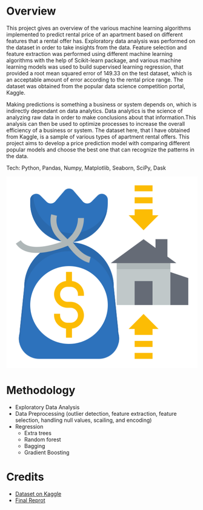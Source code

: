 # Overview
This project gives an overview of the various machine learning algorithms implemented to predict rental price of an apartment based on different features that a rental offer has. Exploratory data analysis was performed on the dataset in order to take insights from the data. Feature selection and feature extraction was performed using different machine learning algorithms with the help of Scikit-learn package, and various machine learning models was used to build supervised learning regression, that provided a root mean squared error of 149.33 on the test dataset, which is an acceptable amount of error according to the rental price range. The dataset was obtained from the popular data science competition portal, Kaggle.

Making predictions is something a business or system depends on, which is indirectly dependant on data analytics. Data analytics is the science of analyzing raw data in order to make conclusions about that information.This analysis can then be used to optimize processes to increase the overall efficiency of a business or system. The dataset here, that I have obtained from Kaggle, is a sample of various types of apartment rental offers. This project aims to develop a price prediction model with comparing different popular models and choose the best one that can recognize the patterns in the data.

Tech: Python, Pandas, Numpy, Matplotlib, Seaborn, SciPy, Dask

![](images/icon.png)

# Methodology
- Exploratory Data Analysis
- Data Preprocessing (outlier detection, feature extraction, feature selection, handling null values, scailing, and encoding)
- Regression
    - Extra trees
    - Random forest
    - Bagging
    - Gradient Boosting

# Credits
- [Dataset on Kaggle](https://www.kaggle.com/datasets/corrieaar/apartment-rental-offers-in-germany)
- [Final Reprot](apartment_rental_price_prediction.pdf)